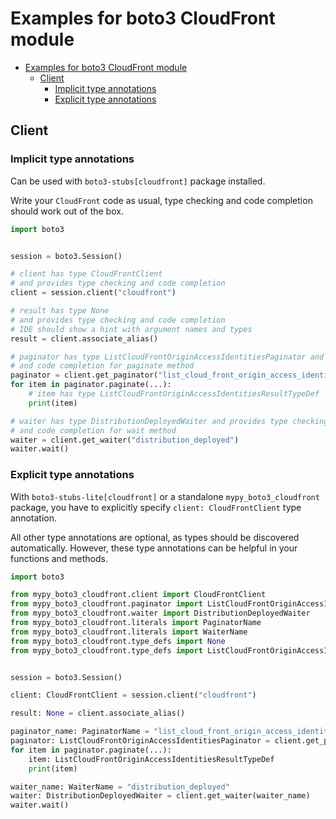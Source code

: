 <a id="examples-for-boto3-cloudfront-module"></a>

# Examples for boto3 CloudFront module

- [Examples for boto3 CloudFront module](#examples-for-boto3-cloudfront-module)
  - [Client](#client)
    - [Implicit type annotations](#implicit-type-annotations)
    - [Explicit type annotations](#explicit-type-annotations)

<a id="client"></a>

## Client

<a id="implicit-type-annotations"></a>

### Implicit type annotations

Can be used with `boto3-stubs[cloudfront]` package installed.

Write your `CloudFront` code as usual, type checking and code completion should
work out of the box.

```python
import boto3


session = boto3.Session()

# client has type CloudFrontClient
# and provides type checking and code completion
client = session.client("cloudfront")

# result has type None
# and provides type checking and code completion
# IDE should show a hint with argument names and types
result = client.associate_alias()

# paginator has type ListCloudFrontOriginAccessIdentitiesPaginator and provides type checking
# and code completion for paginate method
paginator = client.get_paginator("list_cloud_front_origin_access_identities")
for item in paginator.paginate(...):
    # item has type ListCloudFrontOriginAccessIdentitiesResultTypeDef
    print(item)

# waiter has type DistributionDeployedWaiter and provides type checking
# and code completion for wait method
waiter = client.get_waiter("distribution_deployed")
waiter.wait()
```

<a id="explicit-type-annotations"></a>

### Explicit type annotations

With `boto3-stubs-lite[cloudfront]` or a standalone `mypy_boto3_cloudfront`
package, you have to explicitly specify `client: CloudFrontClient` type
annotation.

All other type annotations are optional, as types should be discovered
automatically. However, these type annotations can be helpful in your functions
and methods.

```python
import boto3

from mypy_boto3_cloudfront.client import CloudFrontClient
from mypy_boto3_cloudfront.paginator import ListCloudFrontOriginAccessIdentitiesPaginator
from mypy_boto3_cloudfront.waiter import DistributionDeployedWaiter
from mypy_boto3_cloudfront.literals import PaginatorName
from mypy_boto3_cloudfront.literals import WaiterName
from mypy_boto3_cloudfront.type_defs import None
from mypy_boto3_cloudfront.type_defs import ListCloudFrontOriginAccessIdentitiesResultTypeDef


session = boto3.Session()

client: CloudFrontClient = session.client("cloudfront")

result: None = client.associate_alias()

paginator_name: PaginatorName = "list_cloud_front_origin_access_identities"
paginator: ListCloudFrontOriginAccessIdentitiesPaginator = client.get_paginator(paginator_name)
for item in paginator.paginate(...):
    item: ListCloudFrontOriginAccessIdentitiesResultTypeDef
    print(item)

waiter_name: WaiterName = "distribution_deployed"
waiter: DistributionDeployedWaiter = client.get_waiter(waiter_name)
waiter.wait()
```
